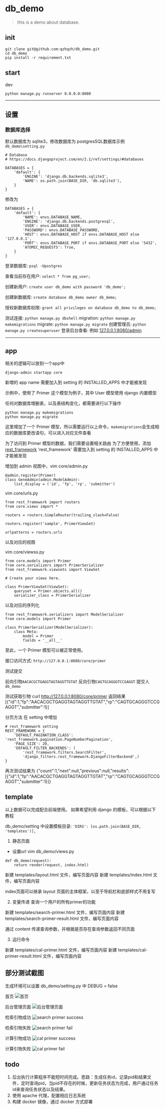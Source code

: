 # db_demo

> this is a demo about database.


## init

```
git clone git@github.com:qzhqzh/db_demo.git
cd db_demo
pip install -r requirement.txt
```

## start

dev
```angular2html
python manage.py runserver 0.0.0.0:8080
```

---

## 设置
### 数据库选择
默认数据库为 sqlite3，修改数据库为 postgresSQL数据库示例
`db_demo\setting.py`
```
# Database
# https://docs.djangoproject.com/en/2.1/ref/settings/#databases

DATABASES = {
    'default': {
        'ENGINE': 'django.db.backends.sqlite3',
        'NAME': os.path.join(BASE_DIR, 'db.sqlite3'),
    }
}
```
修改为
```angular2html
DATABASES = {
    'default': {
        'NAME': envs.DATABASE_NAME,
        'ENGINE': 'django.db.backends.postgresql',
        'USER': envs.DATABASE_USER,
        'PASSWORD': envs.DATABASE_PASSWORD,
        'HOST': envs.DATABASE_HOST if envs.DATABASE_HOST else '127.0.0.1',
        'PORT': envs.DATABASE_PORT if envs.DATABASE_PORT else '5432',
        'ATOMIC_REQUESTS': True,
    }
}
```

登录数据库: `psql -Upostgres`

查看当前存在用户: `select * from pg_user;`

创建新用户: `create user db_demo with password 'db_demo';`

创建新数据库: `create database db_demo owner db_demo;`

授权新数据库权限: `grant all privileges on database db_demo to db_demo;`


测试连接: `python manage.py dbshell`
migration: `python manage.py makemigrations`
migrate: `python manage.py migrate`
创建管理员: `python manage.py createsuperuser`
登录后台查看: 例如 [127.0.0.1:8080/admin ](127.0.0.1:8080/admin)

---

## app
相关的逻辑可以放到一个app中

```angular2html
django-admin startapp core
```
新增的 app name 需要加入到 setting 的 INSTALLED_APPS 中才能被发现
 
示例中，使用了 Primer 这个模型为例子，其中 User 模型使用 django 内置模型

任何对数据库增删表，以及表结构变化，都需要进行以下操作
```angular2html
python manage.py makemigrations
python manage.py migrate
```
这里增加了一个 Primer 模型，所以需要运行以上命令，`makemigrations`会生成相应的数据库更改语句，可以进入对应文件查看

为了访问到 Primer 模型的数据，我们需要设置相关路由
为了方便使用，添加 [rest_framework](https://www.django-rest-framework.org/)
'rest_framework' 需要加入到 setting 的 INSTALLED_APPS 中才能被发现

增加到 admin 视图中，vim core/admin.py
```angularjs
@admin.register(Primer)
class GeneAdmin(admin.ModelAdmin):
    list_display = ('id', 'fp', 'rp', 'submitter')
```


vim core/urls.py
```angularjs
from rest_framework import routers
from core.views import *

routers = routers.SimpleRouter(trailing_slash=False)

routers.register('sample', PrimerViewSet)

urlpatterns = routers.urls
```

以及对应的视图

vim core/viewss.py
```angularjs
from core.models import Primer
from core.serializers import PrimerSerializer
from rest_framework.viewsets import ViewSet

# Create your views here.

class PrimerViewSet(ViewSet):
    queryset = Primer.objects.all()
    serializer_class = PrimerSerializer
```

以及对应的序列化
```angularjs
from rest_framework.serializers import ModelSerializer
from core.models import Primer

class PrimerSerializer(ModelSerializer):
    class Meta:
        model = Primer
        fields = '__all__'
```

至此，一个 Primer 模型可以被正常使用。

接口访问方式: `http://127.0.0.1:8080/core/primer`

测试提交

前向引物`AACACGCTGAGGTAGTAGGTTGTAT`
反向引物`CAGTGCAGGGTCCGAGGT`
提交人`db_demo`

测试获取引物
curl http://127.0.0.1:8080/core/primer
返回结果 
[{"id":1,"fp":"AACACGCTGAGGTAGTAGGTTGTAT","rp":"CAGTGCAGGGTCCGAGGT","submitter":1}]

分页方法
在 setting 中增加
```angularjs
# rest_framework setting
REST_FRAMEWORK = {
    'DEFAULT_PAGINATION_CLASS': 'rest_framework.pagination.PageNumberPagination',
    'PAGE_SIZE': 20,
    'DEFAULT_FILTER_BACKENDS': (
        'rest_framework.filters.SearchFilter',
        'django_filters.rest_framework.DjangoFilterBackend',)
}
```
再次测试结果为
{"count":1,"next":null,"previous":null,"results":[{"id":1,"fp":"AACACGCTGAGGTAGTAGGTTGTAT","rp":"CAGTGCAGGGTCCGAGGT","submitter":1}]}

## template
以上数据可以完成配合前端使用。
如果希望利用 django 的模板，可以根据以下教程

db_demo/setting 中设置模板目录: `'DIRS': [os.path.join(BASE_DIR, 'templates')],`

1. 静态页面
* 设置url
vim db_demo/views.py
```angularjs
def db_demo(request):
    return render(request, index.html)
```
新建 templates/layout.html 文件，编写页面内容
新建 templates/index.html 文件，编写页面内容

index页面可以继承 layout 页面的主体框架，以至于导航栏和底部样式不用复写

2. 变量传递
查询一个用户的所有primer的功能

新建 templates/search-primer.html 文件，编写页面内容
新建 templates/search-primer-result.html 文件，编写页面内容

通过 content 传递查询参数，并根据是否存在查询参数返回不同页面

3. 运行命令

新建 templates/cal-primer.html 文件，编写页面内容
新建 templates/cal-primer-result.html 文件，编写页面内容


## 部分测试截图

生成环境可以设置 db_demo/setting.py 中 DEBUG = false

首页
![首页](storage/temp/index.png)

后台管理页面
![后台管理页面](storage/temp/admin.png)

检索引物成功
![search primer success](storage/temp/search_primer_success.png)

检索引物失败
![search primer fail](storage/temp/search_primer_fail.png)

计算引物成功
![cal primer success](storage/temp/cal_primer_success.png)

计算引物失败
![cal primer fail](storage/temp/cal_primer_fail.png)



## todo

1. 后台执行计算程序不能短时间完成。思路：生成任务id，记录pid和结果文件，定时查询pid，当pid不存在的时候，更新任务状态为完成，用户通过任务id来查询任务状态以及结果。
2. 使用 apache 代理，配置相应日志系统
3. 构建 docker 镜像，通过 docker 方式部署
